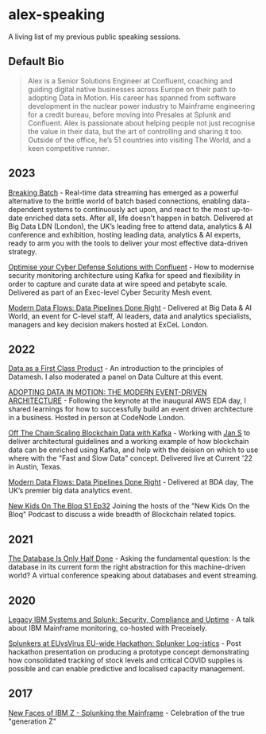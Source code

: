 # alex-speaking
A living list of my previous public speaking sessions.

## Default Bio
> Alex is a Senior Solutions Engineer at Confluent, coaching and guiding digital native businesses across Europe on their path to adopting Data in Motion. His career has spanned from software development in the nuclear power industry to Mainframe engineering for a credit bureau, before moving into Presales at Splunk and Confluent. Alex is passionate about helping people not just recognise the value in their data, but the art of controlling and sharing it too. Outside of the office, he’s 51 countries into visiting The World, and a keen competitive runner.

## 2023
[Breaking Batch](https://www.youtube.com/watch?v=i4SgGiB4bHQ) -  Real-time data streaming has emerged as a powerful alternative to the brittle world of batch based connections, enabling data-dependent systems to continuously act upon, and react to the most up-to-date enriched data sets. After all, life doesn't happen in batch. Delivered at Big Data LDN (London), the UK’s leading free to attend data, analytics & AI conference and exhibition, hosting leading data, analytics & AI experts, ready to arm you with the tools to deliver your most effective data-driven strategy.

[Optimise your Cyber Defense Solutions with Confluent](https://www.somerfordassociates.com/cybersecurity-mesh-discovery-forum/?utm_source=confluent&utm_medium=partner_promotion&utm_campaign=somerford_cybersecurity_mesh_forum_june23) - How to modernise security monitoring architecture using Kafka for speed and flexibility in order to capture and curate data at wire speed and petabyte scale. Delivered as part of an Exec-level Cyber Security Mesh event. 

[Modern Data Flows: Data Pipelines Done Right](https://www.bigdataworld.com/bdwai-london-conference-2023/session-delivered-by-confluent) - Delivered at Big Data & AI World, an event for C-level staff, AI leaders, data and analytics specialists, managers and key decision makers hosted at ExCeL London.

## 2022
[Data as a First Class Product](https://www.sofasummits.com/data-ai-summit) - An introduction to the principles of Datamesh. I also moderated a panel on Data Culture at this event.

[ADOPTING DATA IN MOTION: THE MODERN EVENT-DRIVEN ARCHITECTURE](https://www.youtube.com/watch?v=FLQiqnkTogo&list=PLEx5khR4g7PKxJBkaGmSDRywZ3aAZcwpK) - Following the keynote at the inaugural AWS EDA day, I shared learnings for how to successfully build an event driven architecture in a business. Hosted in person at CodeNode London.

[Off The Chain:Scaling Blockchain Data with Kafka](https://www.confluent.io/events/current-2022/off-the-chain-scaling-blockchain-data-with-kafka) - Working with [Jan S](https://github.com/griga23) to deliver architectural guidelines and a working example of how blockchain data can be enriched using Kafka, and help with the deision on which to use where with the "Fast and Slow Data" concept. Delivered live at Current '22 in Austin, Texas.

[Modern Data Flows: Data Pipelines Done Right](https://whitehallmedia.co.uk/bdanov2022/programme/#:~:text=Alex%20Stuart) - Delivered at BDA day, The UK’s premier big data analytics event.

[New Kids On The Bloq S1 Ep32](https://rss.com/podcasts/newkidsonthebloq/680840) Joining the hosts of the "New Kids On the Bloq" Podcast to discuss a wide breadth of Blockchain related topics.

## 2021
[The Database Is Only Half Done](https://whitehallmedia.co.uk/bdanov2021/programme/) - Asking the fundamental question: Is the database in its current form the right abstraction for this machine-driven world? A virtual conference speaking about databases and event streaming.

## 2020
[Legacy IBM Systems and Splunk: Security, Compliance and Uptime](https://www.precisely.com/resource-center/webinars/legacy-ibm-systems-and-splunk-security-compliance-and-uptime) - A talk about IBM Mainframe monitoring, co-hosted with Preceisely.

[Splunkers at EUvsVirus EU-wide Hackathon: Splunker Log-istics](https://www.linkedin.com/smart-links/AQGzoYUr2YgPmw/0b27d0f0-ff81-4233-9796-39dcd851c949) - Post hackathon presentation on producing a prototype concept demonstrating how consolidated tracking of stock levels and critical COVID supplies is possible and can enable predictive and localised capacity management.

## 2017
[New Faces of IBM Z - Splunking the Mainframe](https://mediacenter.ibm.com/media/New+Faces+of+IBM+Z+%E2%80%9CSplunking%E2%80%9D+the+mainframe/1_mw1ijj1c) - Celebration of the true "generation Z" 
